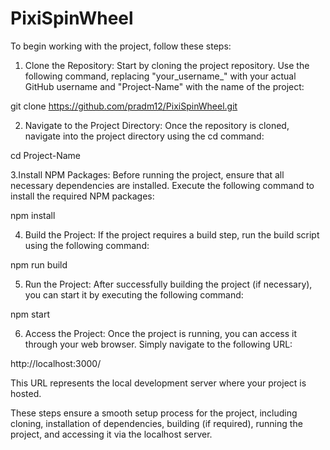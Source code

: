 # PixiSpinWheel

To begin working with the project, follow these steps:

1. Clone the Repository: Start by cloning the project repository. Use the following command, replacing "your_username_" with your actual GitHub username and "Project-Name" with the name of the project:

git clone https://github.com/pradm12/PixiSpinWheel.git


2. Navigate to the Project Directory: Once the repository is cloned, navigate into the project directory using the cd command:

cd Project-Name

3.Install NPM Packages: Before running the project, ensure that all necessary dependencies are installed. Execute the following command to install the required NPM packages:

npm install


4. Build the Project: If the project requires a build step, run the build script using the following command:

npm run build

5. Run the Project: After successfully building the project (if necessary), you can start it by executing the following command:

npm start

6. Access the Project: Once the project is running, you can access it through your web browser. Simply navigate to the following URL:

http://localhost:3000/

This URL represents the local development server where your project is hosted.


These steps ensure a smooth setup process for the project, including cloning, installation of dependencies, building (if required), running the project, and accessing it via the localhost server. 